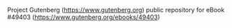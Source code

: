 Project Gutenberg (https://www.gutenberg.org) public repository for
eBook #49403 (https://www.gutenberg.org/ebooks/49403)

